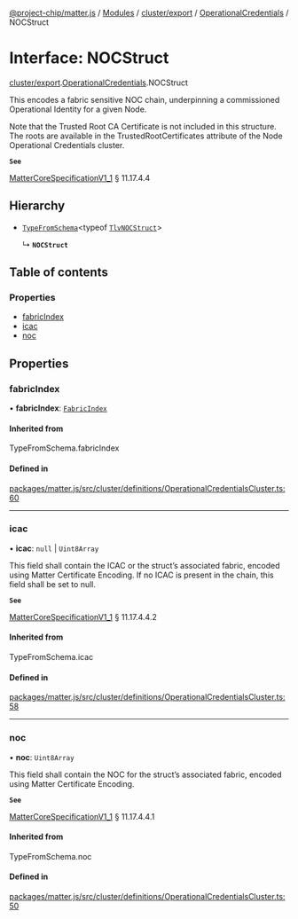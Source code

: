 [@project-chip/matter.js](../README.md) / [Modules](../modules.md) / [cluster/export](../modules/cluster_export.md) / [OperationalCredentials](../modules/cluster_export.OperationalCredentials.md) / NOCStruct

# Interface: NOCStruct

[cluster/export](../modules/cluster_export.md).[OperationalCredentials](../modules/cluster_export.OperationalCredentials.md).NOCStruct

This encodes a fabric sensitive NOC chain, underpinning a commissioned Operational Identity for a given Node.

Note that the Trusted Root CA Certificate is not included in this structure. The roots are available in the
TrustedRootCertificates attribute of the Node Operational Credentials cluster.

**`See`**

[MatterCoreSpecificationV1_1](spec_export.MatterCoreSpecificationV1_1.md) § 11.17.4.4

## Hierarchy

- [`TypeFromSchema`](../modules/tlv_export.md#typefromschema)\<typeof [`TlvNOCStruct`](../modules/cluster_export.OperationalCredentials.md#tlvnocstruct)\>

  ↳ **`NOCStruct`**

## Table of contents

### Properties

- [fabricIndex](cluster_export.OperationalCredentials.NOCStruct.md#fabricindex)
- [icac](cluster_export.OperationalCredentials.NOCStruct.md#icac)
- [noc](cluster_export.OperationalCredentials.NOCStruct.md#noc)

## Properties

### fabricIndex

• **fabricIndex**: [`FabricIndex`](../modules/datatype_export.md#fabricindex)

#### Inherited from

TypeFromSchema.fabricIndex

#### Defined in

[packages/matter.js/src/cluster/definitions/OperationalCredentialsCluster.ts:60](https://github.com/project-chip/matter.js/blob/3adaded6/packages/matter.js/src/cluster/definitions/OperationalCredentialsCluster.ts#L60)

___

### icac

• **icac**: ``null`` \| `Uint8Array`

This field shall contain the ICAC or the struct’s associated fabric, encoded using Matter Certificate
Encoding. If no ICAC is present in the chain, this field shall be set to null.

**`See`**

[MatterCoreSpecificationV1_1](spec_export.MatterCoreSpecificationV1_1.md) § 11.17.4.4.2

#### Inherited from

TypeFromSchema.icac

#### Defined in

[packages/matter.js/src/cluster/definitions/OperationalCredentialsCluster.ts:58](https://github.com/project-chip/matter.js/blob/3adaded6/packages/matter.js/src/cluster/definitions/OperationalCredentialsCluster.ts#L58)

___

### noc

• **noc**: `Uint8Array`

This field shall contain the NOC for the struct’s associated fabric, encoded using Matter Certificate
Encoding.

**`See`**

[MatterCoreSpecificationV1_1](spec_export.MatterCoreSpecificationV1_1.md) § 11.17.4.4.1

#### Inherited from

TypeFromSchema.noc

#### Defined in

[packages/matter.js/src/cluster/definitions/OperationalCredentialsCluster.ts:50](https://github.com/project-chip/matter.js/blob/3adaded6/packages/matter.js/src/cluster/definitions/OperationalCredentialsCluster.ts#L50)
